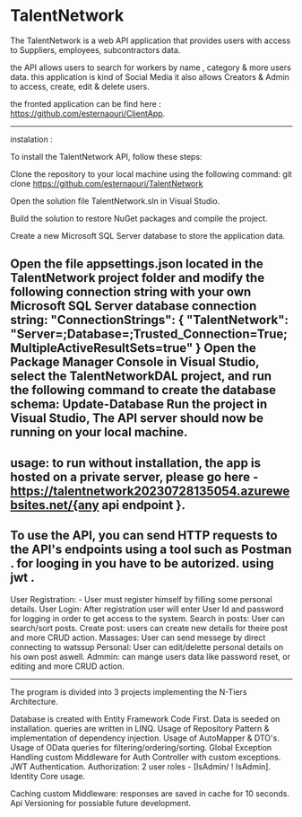 # TalentNetwork

The TalentNetwork is a web API application that provides users with access to Suppliers, employees, subcontractors data.

the API allows users to search for workers  by name , category & more users data.
this application is kind of Social Media
it also allows Creators & Admin to access, create, edit & delete users.

the fronted application can be find here : https://github.com/esternaouri/ClientApp.

----------------------------------------------------------------------------------------------------------------------------------------------------------------------------------------------
instalation :

To install the TalentNetwork API, follow these steps:

Clone the repository to your local machine using the following command:
git clone https://github.com/esternaouri/TalentNetwork

Open the solution file TalentNetwork.sln in Visual Studio.

Build the solution to restore NuGet packages and compile the project.

Create a new Microsoft SQL Server database to store the application data.

Open the file appsettings.json located in the TalentNetwork project folder and modify the following connection string with your own Microsoft SQL Server database connection string:
"ConnectionStrings": {
  "TalentNetwork": "Server=<your-server-name>;Database=<your-database-name>;Trusted_Connection=True;MultipleActiveResultSets=true"
}
Open the Package Manager Console in Visual Studio, select the TalentNetworkDAL project, and run the following command to create the database schema:
Update-Database
Run the project in Visual Studio, The API server should now be running on your local machine.
---------------------------------------------------------------------------------------------------------------------------------------------------------------------------------------------
usage: 
to run without installation, the app is hosted on a private server, please go here - https://talentnetwork20230728135054.azurewebsites.net/{any api endpoint }.
---------------------------------------------------------------------------------------------------------------------------------------------------------------------------------------------
To use the API, you can send HTTP requests to the API's endpoints using a tool such as Postman .
for looging in you have to be autorized. 
using jwt .
-------------------------------------------------------------------------------------------------------------------------------------------------------------------------------------------

User Registration: - User must register himself by filling some personal details.
User Login: After registration user will enter User Id and password for logging in order to get access to the system.
Search in posts: User can search/sort posts.
Create post: users  can create new details for theire post and more CRUD action.
Massages: User can send messege by direct connecting to watssup 
Personal: User can edit/delette personal details on his  own post  aswell.
Admmin: can mange users data like password reset, or editing and more CRUD action.
 

-------------------------------------------------------------------------------------------------------------------------------------------------------------------------------------------------
The program is divided into 3 projects implementing the N-Tiers Architecture.

Database is created with Entity Framework Code First.
Data is seeded on installation.
queries are written in LINQ.
Usage of Repository Pattern & implementation of dependency injection.
Usage of AutoMapper & DTO's.
Usage of OData queries for filtering/ordering/sorting.
Global Exception Handling custom Middleware for Auth Controller with custom exceptions.
JWT Authentication.
Authorization: 2  user roles - [IsAdmin/ ! IsAdmin].
Identity Core usage.

Caching custom Middleware: responses are saved in cache for 10 seconds.
Api Versioning for possiable future development.
















